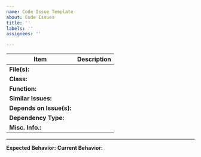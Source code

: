 ```yaml
---
name: Code Issue Template
about: Code Issues
title: ''
labels: ''
assignees: ''

---
```


Item | Description
-----|-------------
**File(s):** | 
**Class:** | 
**Function:** | 
**Similar Issues:** | 
**Depends on Issue(s):** | 
**Dependency Type:** | 
**Misc. Info.:** | 
---
**Expected Behavior:** 
**Current Behavior:**
